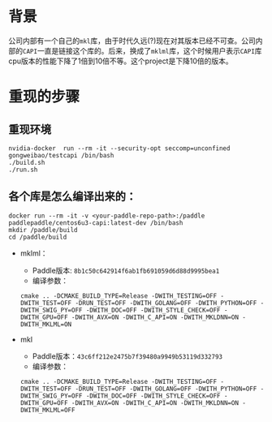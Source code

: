 # 背景
公司内部有一个自己的`mkl`库，由于时代久远(?)现在对其版本已经不可查。公司内部的`CAPI`一直是链接这个库的。后来，换成了`mklml`库，这个时候用户表示`CAPI`库cpu版本的性能下降了1倍到10倍不等。这个project是下降10倍的版本。

# 重现的步骤
## 重现环境
```
nvidia-docker  run --rm -it --security-opt seccomp=unconfined  gongweibao/testcapi /bin/bash
./build.sh
./run.sh
```


## 各个库是怎么编译出来的：
```
docker run --rm -it -v <your-paddle-repo-path>:/paddle paddlepaddle/centos6u3-capi:latest-dev /bin/bash
mkdir /paddle/build
cd /paddle/build
```

- mklml：
  - Paddle版本: `8b1c50c642914f6ab1fb691059d6d88d9995bea1`
   - 编译参数：
    ```
    cmake .. -DCMAKE_BUILD_TYPE=Release -DWITH_TESTING=OFF -DWITH_TEST=OFF -DRUN_TEST=OFF -DWITH_GOLANG=OFF -DWITH_PYTHON=OFF -DWITH_SWIG_PY=OFF -DWITH_DOC=OFF -DWITH_STYLE_CHECK=OFF -DWITH_GPU=OFF -DWITH_AVX=ON -DWITH_C_API=ON -DWITH_MKLDNN=ON -DWITH_MKLML=ON
    ```

- mkl
   - Paddle版本：`43c6ff212e2475b7f39480a9949b53119d332793`
   - 编译参数：
    ```
    cmake .. -DCMAKE_BUILD_TYPE=Release -DWITH_TESTING=OFF -DWITH_TEST=OFF -DRUN_TEST=OFF -DWITH_GOLANG=OFF -DWITH_PYTHON=OFF -DWITH_SWIG_PY=OFF -DWITH_DOC=OFF -DWITH_STYLE_CHECK=OFF -DWITH_GPU=OFF -DWITH_AVX=ON -DWITH_C_API=ON -DWITH_MKLDNN=ON -DWITH_MKLML=OFF
    ```
